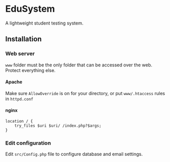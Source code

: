 # EduSystem

A lightweight student testing system.

## Installation

### Web server

`www` folder must be the only folder that can be accessed over the web. Protect everything else.

#### Apache
Make sure `AllowOverride` is on for your directory, or put `www/.htaccess` rules in `httpd.conf`

#### nginx
```nginx
location / {
	try_files $uri $uri/ /index.php?$args;
}
```

### Edit configuration

Edit `src/Config.php` file to configure database and email settings.
